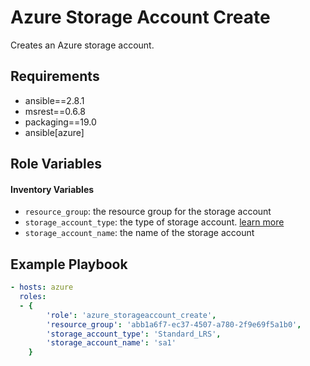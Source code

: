Azure Storage Account Create
============================

Creates an Azure storage account.

Requirements
------------

- ansible==2.8.1
- msrest==0.6.8
- packaging==19.0
- ansible[azure]

Role Variables
--------------

#### Inventory Variables

- `resource_group`: the resource group for the storage account 
- `storage_account_type`: the type of storage account. [learn more](https://azure.microsoft.com/documentation/articles/storage-redundancy/)
- `storage_account_name`: the name of the storage account

Example Playbook
----------------

```yaml
- hosts: azure
  roles:
  - { 
        'role': 'azure_storageaccount_create',
        'resource_group': 'abb1a6f7-ec37-4507-a780-2f9e69f5a1b0',
        'storage_account_type': 'Standard_LRS',
        'storage_account_name': 'sa1'
    }
```